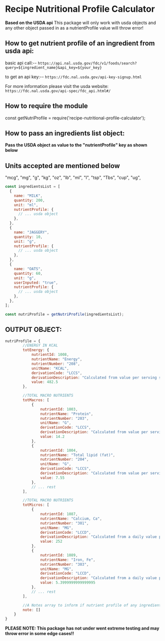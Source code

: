 # Recipe Nutritional Profile Calculator

**Based on the USDA api**
This package will only work with usda objects and any other object passed in as a nutrientProfile value will throw error!

## How to get nutrient profile of an ingredient from usda api:

basic api call:--
`https://api.nal.usda.gov/fdc/v1/foods/search?query=${ingredient_name}&api_key=${your_key}`

to get an api key:--
`https://fdc.nal.usda.gov/api-key-signup.html`

For more information please visit the usda website:
`https://fdc.nal.usda.gov/api-spec/fdc_api.html#/`

## How to require the module

const getNutriProfile = require('recipe-nutritional-profile-calculator');

## How to pass an ingredients list object:

**Pass the USDA object as value to the "nutrientProfile" key as shown below**

## Units accepted are mentioned below

"mcg", "mg", "g", "kg", "oz", "lb", "ml", "l", "tsp", "Tbs", "cup", "ug",

```js
const ingredientsList = [
  {
    name: "MILK",
    quantity: 200,
    unit: "ml",
    nutrientProfile: {
      // ... usda object
    },
  },
  {
    name: "JAGGERY",
    quantity: 10,
    unit: "g",
    nutrientProfile: {
      // ... usda object
    },
  },
  {
    name: "OATS",
    quantity: 60,
    unit: "g",
    userInputed: "true",
    nutrientProfile: {
      // ... usda object
    },
  },
];

const nutriProfile = getNutriProfile(ingredientsList);
```

## OUTPUT OBJECT:

```js
nutriProfile = {
        //ENERGY IN KCAL
        totEnergy: {
            nutrientId: 1008,
            nutrientName: "Energy",
            nutrientNumber: "208",
            unitName: "KCAL",
            derivationCode: "LCCS",
            derivationDescription: "Calculated from value per serving size measure",
            value: 482.5
        },

        //TOTAL MACRO NUTRIENTS
        totMacros: [
            {
                nutrientId: 1003,
                nutrientName: "Protein",
                nutrientNumber: "203",
                unitName: "G",
                derivationCode: "LCCS",
                derivationDescription: "Calculated from value per serving size measure",
                value: 14.2
            },
            {
                nutrientId: 1004,
                nutrientName: "Total lipid (fat)",
                nutrientNumber: "204",
                unitName: "G",
                derivationCode: "LCCS",
                derivationDescription: "Calculated from value per serving size measure",
                value: 7.55
            },
            // ... rest
        ],

        //TOTAL MACRO NUTRIENTS
        totMicros: [
            {
                nutrientId: 1087,
                nutrientName: "Calcium, Ca",
                nutrientNumber: "301",
                unitName: "MG",
                derivationCode: "LCCD",
                derivationDescription: "Calculated from a daily value percentage per serving size measure",
                value: 252
            },
            {
                nutrientId: 1089,
                nutrientName: "Iron, Fe",
                nutrientNumber: "303",
                unitName: "MG",
                derivationCode: "LCCD",
                derivationDescription: "Calculated from a daily value percentage per serving size measure",
                value: 5.3999999999999995
            },
            // ... rest
        ],

        //A Notes array to inform if nutrient profile of any ingredient is missing!
        note: []
    }
}

```

**PLEASE NOTE: This package has not under went extreme testing and may throw error in some edge cases!!**
